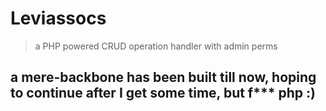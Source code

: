 # Leviassocs
> a PHP powered CRUD operation handler with admin perms
## a mere-backbone has been built till now, hoping to continue after I get some time, but f*** php :)